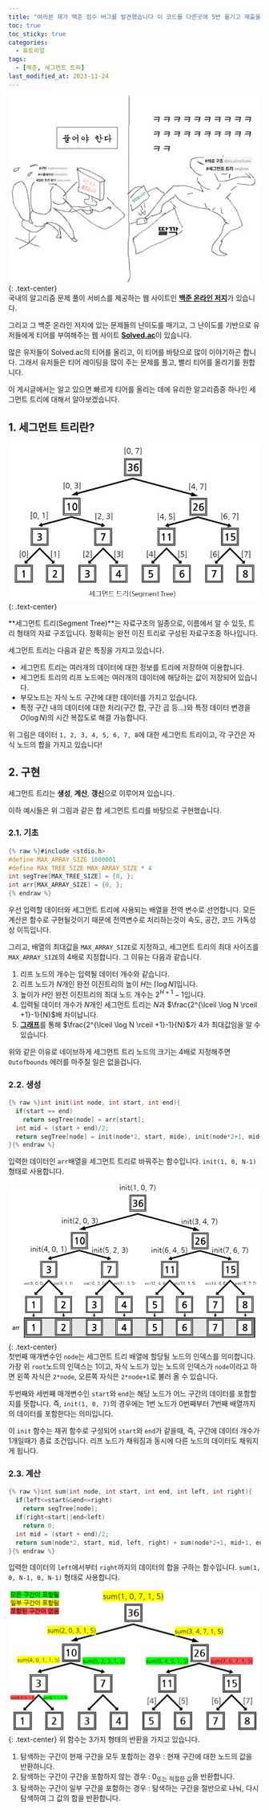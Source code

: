 ```yaml
---
title: "여러분 제가 백준 점수 버그를 발견했습니다 이 코드를 다른곳에 5번 옮기고 제출을 누르면..."
toc: true
toc_sticky: true
categories:
  - 튜토리얼
tags:
  - [백준, 세그먼트 트리]
last_modified_at: 2023-11-24
---
```

![Click](https://github.com/MOJAN3543/MOJAN3543.github.io/blob/main/_posts/SegmentTree/Click.png?raw=true "Click") 
{: .text-center}  
국내의 알고리즘 문제 풀이 서비스를 제공하는 웹 사이트인 [**백준 온라인 저지**](https://www.acmicpc.net/)가 있습니다.  

그리고 그 백준 온라인 저지에 있는 문제들의 난이도를 매기고, 그 난이도를 기반으로 유저들에게 티어를 부여해주는 웹 사이트 [**Solved.ac**](https://solved.ac)이 있습니다.  

많은 유저들이 Solved.ac의 티어를 올리고, 이 티어를 바탕으로 많이 이야기하곤 합니다. 그래서 유저들은 티어 레이팅을 많이 주는 문제를 풀고, 빨리 티어를 올리기를 원합니다.  

이 게시글에서는 알고 있으면 빠르게 티어를 올리는 데에 유리한 알고리즘중 하나인 세그먼트 트리에 대해서 알아보겠습니다.

## 1. 세그먼트 트리란?
![SegmentTree](https://github.com/MOJAN3543/MOJAN3543.github.io/blob/main/_posts/SegmentTree/SegmentTree.png?raw=true "Segment Tree") 
{: .text-center}  

**세그먼트 트리(Segment Tree)**는 자료구조의 일종으로, 이름에서 알 수 있듯, 트리 형태의 자료 구조입니다. 정확히는 완전 이진 트리로 구성된 자료구조중 하나입니다.  

세그먼트 트리는 다음과 같은 특징을 가지고 있습니다.
* 세그먼트 트리는 여러개의 데이터에 대한 정보를 트리에 저장하여 이용합니다.
* 세그먼트 트리의 리프 노드에는 여러개의 데이터에 해당하는 값이 저장되어 있습니다.
* 부모노드는 자식 노드 구간에 대한 데이터를 가지고 있습니다.
* 특정 구간 내의 데이터에 대한 처리(구간 합, 구간 곱 등...)와 특정 데이터 변경을 $O(\log N)$의 시간 복잡도로 해결 가능합니다.

위 그림은 데이터 `1, 2, 3, 4, 5, 6, 7, 8`에 대한 세그먼트 트리이고, 각 구간은 자식 노드의 합을 가지고 있습니다!  

## 2. 구현
세그먼트 트리는 **생성**, **계산**, **갱신**으로 이루어져 있습니다.  

이하 예시들은 위 그림과 같은 합 세그먼트 트리를 바탕으로 구현했습니다.  

### 2.1. 기초
```c
{% raw %}#include <stdio.h>
#define MAX_ARRAY_SIZE 1000001
#define MAX_TREE_SIZE MAX_ARRAY_SIZE * 4
int segTree[MAX_TREE_SIZE] = {0, };
int arr[MAX_ARRAY_SIZE] = {0, };
{% endraw %}
```
우선 입력할 데이터와 세그먼트 트리에 사용되는 배열을 전역 변수로 선언합니다. 모든 계산은 함수로 구현될것이기 때문에 전역변수로 처리하는것이 속도, 공간, 코드 가독성상 이득입니다.  

그리고, 배열의 최대값을 `MAX_ARRAY_SIZE`로 지정하고, 세그먼트 트리의 최대 사이즈를 `MAX_ARRAY_SIZE`의 4배로 지정합니다. 그 이유는 다음과 같습니다.  
1. 리프 노드의 개수는 입력될 데이터 개수와 같습니다.
2. 리프 노드가 $N$개인 완전 이진트리의 높이 $H$는 $\lceil \log N \rceil$입니다.
3. 높이가 $H$인 완전 이진트리의 최대 노드 개수는 $2^{H+1}-1$입니다.
4. 입력될 데이터 개수가 $N$개인 세그먼트 트리는 $N$과 $\frac{2^{\lceil \log N \rceil +1}-1}{N}$배 차이납니다.
5. [**그래프**](https://www.desmos.com/calculator/wsah71swqr)를 통해 $\frac{2^{\lceil \log N \rceil +1}-1}{N}$가 4가 최대값임을 알 수 있습니다.

위와 같은 이유로 네이브하게 세그먼트 트리 노드의 크기는 4배로 지정해주면 `Outofbounds` 에러를 마주칠 일은 없을겁니다.  

### 2.2. 생성
```c
{% raw %}int init(int node, int start, int end){
  if(start == end)
    return segTree(node] = arr[start];
  int mid = (start + end)/2;
  return segTree[node] = init(node*2, start, mide), init(node*2+1, mid+1, end);
}{% endraw %}
```

입력한 데이터인 `arr`배열을 세그먼트 트리로 바꿔주는 함수입니다. `init(1, 0, N-1)` 형태로 사용합니다.  

![SegmentTreeInit](https://github.com/MOJAN3543/MOJAN3543.github.io/blob/main/_posts/SegmentTree/SegmentTreeInit.png?raw=true "SegmentTreeInit") 
{: .text-center}  
첫번째 매개변수인 `node`는 세그먼트 트리 배열에 할당될 노드의 인덱스를 의미합니다. 가장 위 `root`노드의 인덱스는 1이고, 자식 노드가 있는 노드의 인덱스가 `node`이라고 하면 왼쪽 자식은 `2*node`, 오른쪽 자식은 `2*node+1`로 불러 올 수 있습니다.  

두번째와 세번째 매개변수인 `start`와 `end`는 해당 노드가 어느 구간의 데이터를 포함할지를 뜻합니다. 즉, `init(1, 0, 7)`의 경우에는 1번 노드가 0번째부터 7번째 배열까지의 데이터를 포함한다는 의미입니다.  

이 `init` 함수는 재귀 함수로 구성되어 `start`와 `end`가 같을때, 즉, 구간에 데이터 개수가 1개일때가 종료 조건입니다. 리프 노드가 채워짐과 동시에 다른 노드의 데이터도 채워지게 됩니다.  

### 2.3. 계산
```c
{% raw %}int sum(int node, int start, int end, int left, int right){
  if(left<=start&&end<=right)
    return segTree[node];
  if(right<start||end<left)
    return 0;
  int mid = (start + end)/2;
  return sum(node*2, start, mid, left, right) + sum(node*2+1, mid+1, end, left, right);
}{% endraw %}
```
입력한 데이터의 `left`에서부터 `right`까지의 데이터의 합을 구하는 함수입니다. `sum(1, 0, N-1, 0, N-1)` 형태로 사용합니다.  

![SegmentTreeSum](https://github.com/MOJAN3543/MOJAN3543.github.io/blob/main/_posts/SegmentTree/SegmentTreeSum.png?raw=true "SegmentTreeSum")
{: .text-center}
위 함수는 3가지 형태의 반환을 가지고 있습니다.
1. 탐색하는 구간이 현재 구간을 모두 포함하는 경우 : 현재 구간에 대한 노드의 값을 반환하니다.
2. 탐색하는 구간이 구간을 포함하지 않는 경우 : 0<sub>또는 적절한 값</sub>을 반환합니다.
3. 탐색하는 구간이 일부 구간을 포함하는 경우 : 탐색하는 구간을 절반으로 나눠, 다시 탐색하여 그 값의 합을 반환합니다.
